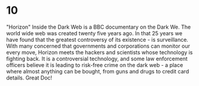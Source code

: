 # 10

"Horizon" Inside the Dark Web is a BBC documentary on the Dark We.  The world wide web was created twenty five years ago. In that 25 years we have found that the greatest controversy of its existence - is surveillance. With many concerned that governments and corporations can monitor our every move, Horizon meets the hackers and scientists whose technology is fighting back. It is a controversial technology, and some law enforcement officers believe it is leading to risk-free crime on the dark web - a place where almost anything can be bought, from guns and drugs to credit card details. 
Great Doc!
